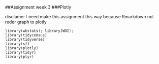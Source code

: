 ##Assignment week 3
###Plotly

<p> disclamer I need make this assignment this way because Rmarkdown not reder graph to plotly </p>



```{r setup, include=FALSE}
library(wbstats); library(WDI);
library(tidycensus)
library(tidyverse)
library(sf)
library(plotly)
library(tidyr)
library(plyr)
```